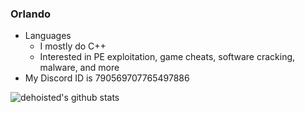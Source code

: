 ### Orlando

<!--
**dehoisted/dehoisted** is a ✨ _special_ ✨ repository because its `README.md` (this file) appears on your GitHub profile.-->

- Languages
  - I mostly do C++
  - Interested in PE exploitation, game cheats, software cracking, malware, and more
- My Discord ID is 790569707765497886

![dehoisted's github stats](https://github-readme-stats.vercel.app/api/top-langs/?username=dehoisted&theme=chartreuse-dark)
